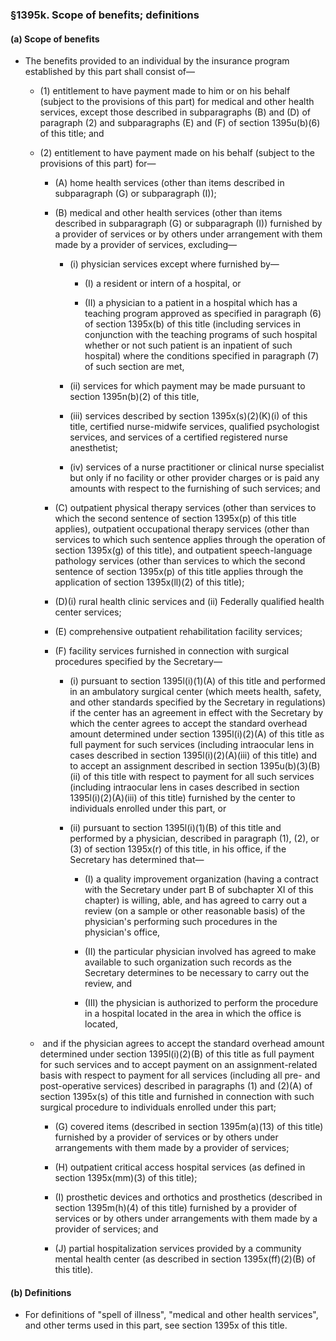 ### §1395k. Scope of benefits; definitions
#### (a) Scope of benefits
* The benefits provided to an individual by the insurance program established by this part shall consist of—

  * (1) entitlement to have payment made to him or on his behalf (subject to the provisions of this part) for medical and other health services, except those described in subparagraphs (B) and (D) of paragraph (2) and subparagraphs (E) and (F) of section 1395u(b)(6) of this title; and

  * (2) entitlement to have payment made on his behalf (subject to the provisions of this part) for—

    * (A) home health services (other than items described in subparagraph (G) or subparagraph (I));

    * (B) medical and other health services (other than items described in subparagraph (G) or subparagraph (I)) furnished by a provider of services or by others under arrangement with them made by a provider of services, excluding—

      * (i) physician services except where furnished by—

        * (I) a resident or intern of a hospital, or

        * (II) a physician to a patient in a hospital which has a teaching program approved as specified in paragraph (6) of section 1395x(b) of this title (including services in conjunction with the teaching programs of such hospital whether or not such patient is an inpatient of such hospital) where the conditions specified in paragraph (7) of such section are met,


      * (ii) services for which payment may be made pursuant to section 1395n(b)(2) of this title,

      * (iii) services described by section 1395x(s)(2)(K)(i) of this title, certified nurse-midwife services, qualified psychologist services, and services of a certified registered nurse anesthetist;

      * (iv) services of a nurse practitioner or clinical nurse specialist but only if no facility or other provider charges or is paid any amounts with respect to the furnishing of such services; and


    * (C) outpatient physical therapy services (other than services to which the second sentence of section 1395x(p) of this title applies), outpatient occupational therapy services (other than services to which such sentence applies through the operation of section 1395x(g) of this title), and outpatient speech-language pathology services (other than services to which the second sentence of section 1395x(p) of this title applies through the application of section 1395x(ll)(2) of this title);

    * (D)(i) rural health clinic services and (ii) Federally qualified health center services;

    * (E) comprehensive outpatient rehabilitation facility services;

    * (F) facility services furnished in connection with surgical procedures specified by the Secretary—

      * (i) pursuant to section 1395l(i)(1)(A) of this title and performed in an ambulatory surgical center (which meets health, safety, and other standards specified by the Secretary in regulations) if the center has an agreement in effect with the Secretary by which the center agrees to accept the standard overhead amount determined under section 1395l(i)(2)(A) of this title as full payment for such services (including intraocular lens in cases described in section 1395l(i)(2)(A)(iii) of this title) and to accept an assignment described in section 1395u(b)(3)(B)(ii) of this title with respect to payment for all such services (including intraocular lens in cases described in section 1395l(i)(2)(A)(iii) of this title) furnished by the center to individuals enrolled under this part, or

      * (ii) pursuant to section 1395l(i)(1)(B) of this title and performed by a physician, described in paragraph (1), (2), or (3) of section 1395x(r) of this title, in his office, if the Secretary has determined that—

        * (I) a quality improvement organization (having a contract with the Secretary under part B of subchapter XI of this chapter) is willing, able, and has agreed to carry out a review (on a sample or other reasonable basis) of the physician's performing such procedures in the physician's office,

        * (II) the particular physician involved has agreed to make available to such organization such records as the Secretary determines to be necessary to carry out the review, and

        * (III) the physician is authorized to perform the procedure in a hospital located in the area in which the office is located,


  * &nbsp;and if the physician agrees to accept the standard overhead amount determined under section 1395l(i)(2)(B) of this title as full payment for such services and to accept payment on an assignment-related basis with respect to payment for all services (including all pre- and post-operative services) described in paragraphs (1) and (2)(A) of section 1395x(s) of this title and furnished in connection with such surgical procedure to individuals enrolled under this part;


    * (G) covered items (described in section 1395m(a)(13) of this title) furnished by a provider of services or by others under arrangements with them made by a provider of services;

    * (H) outpatient critical access hospital services (as defined in section 1395x(mm)(3) of this title);

    * (I) prosthetic devices and orthotics and prosthetics (described in section 1395m(h)(4) of this title) furnished by a provider of services or by others under arrangements with them made by a provider of services; and

    * (J) partial hospitalization services provided by a community mental health center (as described in section 1395x(ff)(2)(B) of this title).

#### (b) Definitions
* For definitions of "spell of illness", "medical and other health services", and other terms used in this part, see section 1395x of this title.